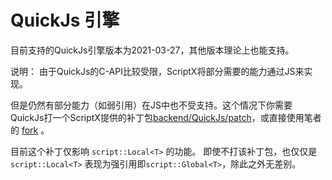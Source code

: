 # QuickJs 引擎

目前支持的QuickJs引擎版本为2021-03-27，其他版本理论上也能支持。

说明：
由于QuickJs的C-API比较受限，ScriptX将部分需要的能力通过JS来实现。

但是仍然有部分能力（如弱引用）在JS中也不受支持。这个情况下你需要QuickJs打一个ScriptX提供的补丁包[backend/QuickJs/patch](../../backend/QuickJs/patch)，或直接使用笔者的 [fork](https://github.com/LanderlYoung/quickjs/tree/58ac957eee57e301ed0cc52b5de5495a7e1c1827) 。

目前这个补丁仅影响 `script::Local<T>` 的功能。
即使不打该补丁包，也仅仅是 `script::Local<T>` 表现为强引用即`script::Global<T>`，除此之外无差别。